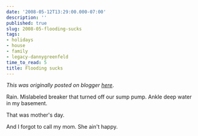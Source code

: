 ```yaml
---
date: '2008-05-12T13:29:00.000-07:00'
description: ''
published: true
slug: 2008-05-flooding-sucks
tags:
- holidays
- house
- family
- legacy-dannygreenfeld
time_to_read: 5
title: Flooding sucks
---
```


*This was originally posted on blogger [here](https://dannygreenfeld.blogspot.com/2008/05/flooding-sucks.html)*.

Rain.  Mislabeled breaker that turned off our sump pump.  Ankle deep water in my basement.

That was mother's day.

And I forgot to call my mom.  She ain't happy.